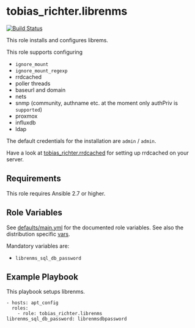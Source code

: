 # tobias_richter.librenms

[![Build Status](https://github.com/tobias-richter/ansible-librenms/workflows/CI/badge.svg)](https://github.com/tobias-richter/ansible-librenms/actions)

This role installs and configures librems.

This role supports configuring
* `ignore_mount`
* `ignore_mount_regexp`
* rrdcached
* poller threads
* baseurl and domain
* nets
* snmp (community, authname etc. at the moment only authPriv is
  `supported`)
* proxmox
* influxdb
* ldap

The default credentials for the installation are `admin` / `admin`.

Have a look at
[tobias_richter.rrdcached](https://galaxy.ansible.com/tobias_richter/rrdcached)
for setting up rrdcached on your server.

## Requirements

This role requires Ansible 2.7 or higher.

## Role Variables

See [defaults/main.yml](defaults/main.yml) for the documented role variables.
See also the distribution specific [vars](vars).

Mandatory variables are:
* `librenms_sql_db_password`

## Example Playbook

This playbook setups librenms.

    - hosts: apt_config
	  roles:
	    - role: tobias_richter.librenms
    librenms_sql_db_password: librenmsdbpassword 